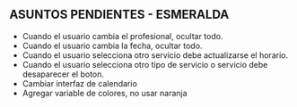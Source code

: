 ## ASUNTOS PENDIENTES - ESMERALDA
- Cuando el usuario cambia el profesional, ocultar todo.
- Cuando el usuario cambia la fecha, ocultar todo.
- Cuando el usuario selecciona otro servicio debe actualizarse el horario. 
- Cuando el usuario selecciona otro tipo de servicio o servicio debe desaparecer el boton.
- Cambiar interfaz de calendario
- Agregar variable de colores, no usar naranja